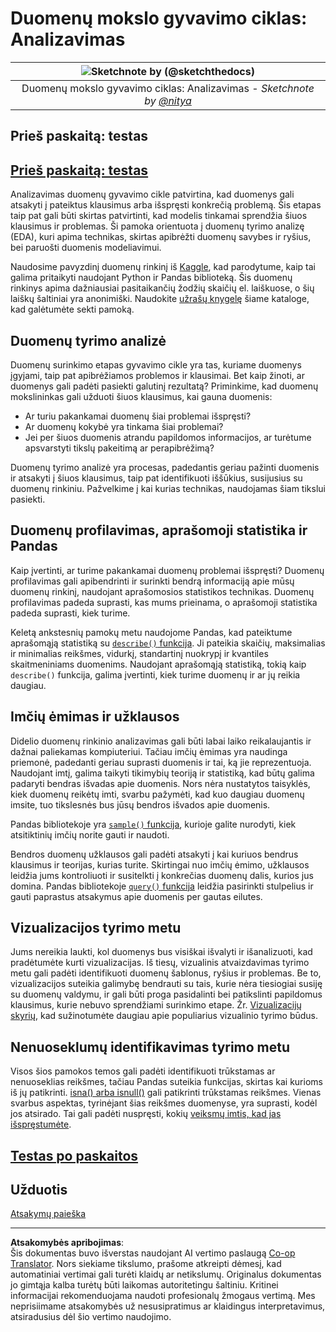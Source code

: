 <!--
CO_OP_TRANSLATOR_METADATA:
{
  "original_hash": "a167aa0bfb1c46ece1b3d21ae939cc0d",
  "translation_date": "2025-09-04T22:28:25+00:00",
  "source_file": "4-Data-Science-Lifecycle/15-analyzing/README.md",
  "language_code": "lt"
}
-->
# Duomenų mokslo gyvavimo ciklas: Analizavimas

|![ Sketchnote by [(@sketchthedocs)](https://sketchthedocs.dev) ](../../sketchnotes/15-Analyzing.png)|
|:---:|
| Duomenų mokslo gyvavimo ciklas: Analizavimas - _Sketchnote by [@nitya](https://twitter.com/nitya)_ |

## Prieš paskaitą: testas

## [Prieš paskaitą: testas](https://purple-hill-04aebfb03.1.azurestaticapps.net/quiz/28)

Analizavimas duomenų gyvavimo cikle patvirtina, kad duomenys gali atsakyti į pateiktus klausimus arba išspręsti konkrečią problemą. Šis etapas taip pat gali būti skirtas patvirtinti, kad modelis tinkamai sprendžia šiuos klausimus ir problemas. Ši pamoka orientuota į duomenų tyrimo analizę (EDA), kuri apima technikas, skirtas apibrėžti duomenų savybes ir ryšius, bei paruošti duomenis modeliavimui.

Naudosime pavyzdinį duomenų rinkinį iš [Kaggle](https://www.kaggle.com/balaka18/email-spam-classification-dataset-csv/version/1), kad parodytume, kaip tai galima pritaikyti naudojant Python ir Pandas biblioteką. Šis duomenų rinkinys apima dažniausiai pasitaikančių žodžių skaičių el. laiškuose, o šių laiškų šaltiniai yra anonimiški. Naudokite [užrašų knygelę](../../../../4-Data-Science-Lifecycle/15-analyzing/notebook.ipynb) šiame kataloge, kad galėtumėte sekti pamoką.

## Duomenų tyrimo analizė

Duomenų surinkimo etapas gyvavimo cikle yra tas, kuriame duomenys įgyjami, taip pat apibrėžiamos problemos ir klausimai. Bet kaip žinoti, ar duomenys gali padėti pasiekti galutinį rezultatą? 
Priminkime, kad duomenų mokslininkas gali užduoti šiuos klausimus, kai gauna duomenis:
- Ar turiu pakankamai duomenų šiai problemai išspręsti?
- Ar duomenų kokybė yra tinkama šiai problemai?
- Jei per šiuos duomenis atrandu papildomos informacijos, ar turėtume apsvarstyti tikslų pakeitimą ar perapibrėžimą?

Duomenų tyrimo analizė yra procesas, padedantis geriau pažinti duomenis ir atsakyti į šiuos klausimus, taip pat identifikuoti iššūkius, susijusius su duomenų rinkiniu. Pažvelkime į kai kurias technikas, naudojamas šiam tikslui pasiekti.

## Duomenų profilavimas, aprašomoji statistika ir Pandas
Kaip įvertinti, ar turime pakankamai duomenų problemai išspręsti? Duomenų profilavimas gali apibendrinti ir surinkti bendrą informaciją apie mūsų duomenų rinkinį, naudojant aprašomosios statistikos technikas. Duomenų profilavimas padeda suprasti, kas mums prieinama, o aprašomoji statistika padeda suprasti, kiek turime.

Keletą ankstesnių pamokų metu naudojome Pandas, kad pateiktume aprašomąją statistiką su [`describe()` funkcija](https://pandas.pydata.org/pandas-docs/stable/reference/api/pandas.DataFrame.describe.html). Ji pateikia skaičių, maksimalias ir minimalias reikšmes, vidurkį, standartinį nuokrypį ir kvantiles skaitmeniniams duomenims. Naudojant aprašomąją statistiką, tokią kaip `describe()` funkcija, galima įvertinti, kiek turime duomenų ir ar jų reikia daugiau.

## Imčių ėmimas ir užklausos
Didelio duomenų rinkinio analizavimas gali būti labai laiko reikalaujantis ir dažnai paliekamas kompiuteriui. Tačiau imčių ėmimas yra naudinga priemonė, padedanti geriau suprasti duomenis ir tai, ką jie reprezentuoja. Naudojant imtį, galima taikyti tikimybių teoriją ir statistiką, kad būtų galima padaryti bendras išvadas apie duomenis. Nors nėra nustatytos taisyklės, kiek duomenų reikėtų imti, svarbu pažymėti, kad kuo daugiau duomenų imsite, tuo tikslesnės bus jūsų bendros išvados apie duomenis.

Pandas bibliotekoje yra [`sample()` funkcija](https://pandas.pydata.org/pandas-docs/stable/reference/api/pandas.DataFrame.sample.html), kurioje galite nurodyti, kiek atsitiktinių imčių norite gauti ir naudoti.

Bendros duomenų užklausos gali padėti atsakyti į kai kuriuos bendrus klausimus ir teorijas, kurias turite. Skirtingai nuo imčių ėmimo, užklausos leidžia jums kontroliuoti ir susitelkti į konkrečias duomenų dalis, kurios jus domina. 
Pandas bibliotekoje [`query()` funkcija](https://pandas.pydata.org/pandas-docs/stable/reference/api/pandas.DataFrame.query.html) leidžia pasirinkti stulpelius ir gauti paprastus atsakymus apie duomenis per gautas eilutes.

## Vizualizacijos tyrimo metu
Jums nereikia laukti, kol duomenys bus visiškai išvalyti ir išanalizuoti, kad pradėtumėte kurti vizualizacijas. Iš tiesų, vizualinis atvaizdavimas tyrimo metu gali padėti identifikuoti duomenų šablonus, ryšius ir problemas. Be to, vizualizacijos suteikia galimybę bendrauti su tais, kurie nėra tiesiogiai susiję su duomenų valdymu, ir gali būti proga pasidalinti bei patikslinti papildomus klausimus, kurie nebuvo sprendžiami surinkimo etape. Žr. [Vizualizacijų skyrių](../../../../../../../../../3-Data-Visualization), kad sužinotumėte daugiau apie populiarius vizualinio tyrimo būdus.

## Nenuoseklumų identifikavimas tyrimo metu
Visos šios pamokos temos gali padėti identifikuoti trūkstamas ar nenuoseklias reikšmes, tačiau Pandas suteikia funkcijas, skirtas kai kurioms iš jų patikrinti. [isna() arba isnull()](https://pandas.pydata.org/pandas-docs/stable/reference/api/pandas.isna.html) gali patikrinti trūkstamas reikšmes. Vienas svarbus aspektas, tyrinėjant šias reikšmes duomenyse, yra suprasti, kodėl jos atsirado. Tai gali padėti nuspręsti, kokių [veiksmų imtis, kad jas išspręstumėte](../../../../../../../../../2-Working-With-Data/08-data-preparation/notebook.ipynb).

## [Testas po paskaitos](https://ff-quizzes.netlify.app/en/ds/)

## Užduotis

[Atsakymų paieška](assignment.md)

---

**Atsakomybės apribojimas**:  
Šis dokumentas buvo išverstas naudojant AI vertimo paslaugą [Co-op Translator](https://github.com/Azure/co-op-translator). Nors siekiame tikslumo, prašome atkreipti dėmesį, kad automatiniai vertimai gali turėti klaidų ar netikslumų. Originalus dokumentas jo gimtąja kalba turėtų būti laikomas autoritetingu šaltiniu. Kritinei informacijai rekomenduojama naudoti profesionalų žmogaus vertimą. Mes neprisiimame atsakomybės už nesusipratimus ar klaidingus interpretavimus, atsiradusius dėl šio vertimo naudojimo.
